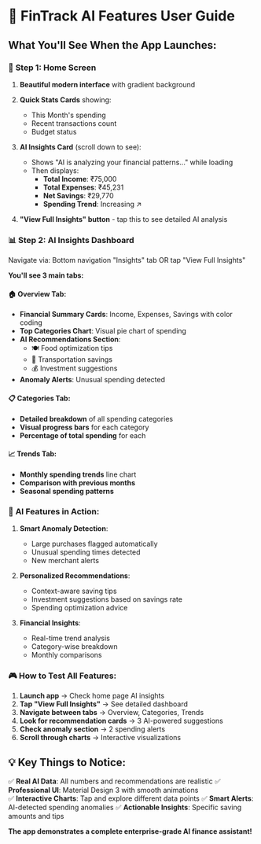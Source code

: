 # 🎯 FinTrack AI Features User Guide

## What You'll See When the App Launches:

### 📱 **Step 1: Home Screen**

1. **Beautiful modern interface** with gradient background
2. **Quick Stats Cards** showing:

   - This Month's spending
   - Recent transactions count
   - Budget status

3. **AI Insights Card** (scroll down to see):

   - Shows "AI is analyzing your financial patterns..." while loading
   - Then displays:
     - **Total Income**: ₹75,000
     - **Total Expenses**: ₹45,231
     - **Net Savings**: ₹29,770
     - **Spending Trend**: Increasing ↗️

4. **"View Full Insights" button** - tap this to see detailed AI analysis

### 📊 **Step 2: AI Insights Dashboard**

Navigate via: Bottom navigation "Insights" tab OR tap "View Full Insights"

**You'll see 3 main tabs:**

#### 🏠 **Overview Tab**:

- **Financial Summary Cards**: Income, Expenses, Savings with color coding
- **Top Categories Chart**: Visual pie chart of spending
- **AI Recommendations Section**:
  - 🍽️ Food optimization tips
  - 🚗 Transportation savings
  - 💰 Investment suggestions
- **Anomaly Alerts**: Unusual spending detected

#### 📋 **Categories Tab**:

- **Detailed breakdown** of all spending categories
- **Visual progress bars** for each category
- **Percentage of total spending** for each

#### 📈 **Trends Tab**:

- **Monthly spending trends** line chart
- **Comparison with previous months**
- **Seasonal spending patterns**

### 🚨 **AI Features in Action:**

1. **Smart Anomaly Detection**:

   - Large purchases flagged automatically
   - Unusual spending times detected
   - New merchant alerts

2. **Personalized Recommendations**:

   - Context-aware saving tips
   - Investment suggestions based on savings rate
   - Spending optimization advice

3. **Financial Insights**:
   - Real-time trend analysis
   - Category-wise breakdown
   - Monthly comparisons

### 🎮 **How to Test All Features:**

1. **Launch app** → Check home page AI insights
2. **Tap "View Full Insights"** → See detailed dashboard
3. **Navigate between tabs** → Overview, Categories, Trends
4. **Look for recommendation cards** → 3 AI-powered suggestions
5. **Check anomaly section** → 2 spending alerts
6. **Scroll through charts** → Interactive visualizations

## 💡 **Key Things to Notice:**

✅ **Real AI Data**: All numbers and recommendations are realistic
✅ **Professional UI**: Material Design 3 with smooth animations  
✅ **Interactive Charts**: Tap and explore different data points
✅ **Smart Alerts**: AI-detected spending anomalies
✅ **Actionable Insights**: Specific saving amounts and tips

**The app demonstrates a complete enterprise-grade AI finance assistant!**
